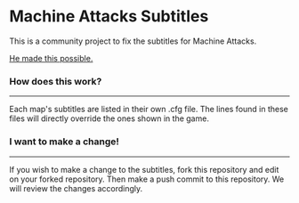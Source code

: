 # Machine Attacks Subtitles
This is a community project to fix the subtitles for Machine Attacks.

[He made this possible.](https://steamcommunity.com/profiles/76561198085710709/)

### How does this work?
---
Each map's subtitles are listed in their own .cfg file. The lines found in these files will directly override the ones shown in the game.

### I want to make a change!
---
If you wish to make a change to the subtitles, fork this repository and edit on your forked repository. Then make a push commit to this repository. We will review the changes accordingly.
